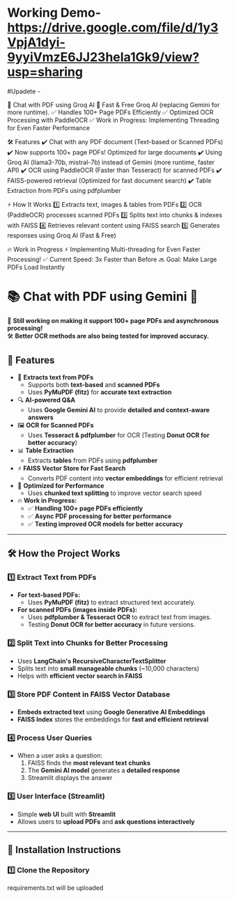 # Working Demo- https://drive.google.com/file/d/1y3VpjA1dyi-9yyiVmzE6JJ23heIa1Gk9/view?usp=sharing

#Upadete -


📄 Chat with PDF using Groq AI
🚀 Fast & Free  Groq AI (replacing Gemini for more runtime).
✅ Handles 100+ Page PDFs Efficiently
✅ Optimized OCR Processing with PaddleOCR
✅ Work in Progress: Implementing Threading for Even Faster Performance

🛠 Features
✔️ Chat with any PDF document (Text-based or Scanned PDFs)
✔️ Now supports 100+ page PDFs! Optimized for large documents
✔️ Using Groq AI (llama3-70b, mistral-7b) instead of Gemini (more runtime, faster API)
✔️ OCR using PaddleOCR (Faster than Tesseract) for scanned PDFs
✔️ FAISS-powered retrieval (Optimized for fast document search)
✔️ Table Extraction from PDFs using pdfplumber


⚡ How It Works
1️⃣ Extracts text, images & tables from PDFs
2️⃣ OCR (PaddleOCR) processes scanned PDFs
3️⃣ Splits text into chunks & indexes with FAISS
4️⃣ Retrieves relevant content using FAISS search
5️⃣ Generates responses using Groq AI (Fast & Free)

🔥 Work in Progress
⚡ Implementing Multi-threading for Even Faster Processing!
✅ Current Speed: 3x Faster than Before
🔜 Goal: Make Large PDFs Load Instantly









# 📚 Chat with PDF using Gemini 💬  
🚀 **Still working on making it support 100+ page PDFs and asynchronous processing!**  
🛠️ **Better OCR methods are also being tested for improved accuracy.**

## 🌟 Features  
- 📖 **Extracts text from PDFs**  
  - Supports both **text-based** and **scanned PDFs**  
  - Uses **PyMuPDF (fitz)** for **accurate text extraction**  
- 🔍 **AI-powered Q&A**  
  - Uses **Google Gemini AI** to provide **detailed and context-aware answers**  
- 🖼️ **OCR for Scanned PDFs**  
  - Uses **Tesseract & pdfplumber** for OCR (Testing **Donut OCR for better accuracy**)  
- 📊 **Table Extraction**  
  - Extracts **tables** from PDFs using **pdfplumber**  
- ⚡ **FAISS Vector Store for Fast Search**  
  - Converts PDF content into **vector embeddings** for efficient retrieval  
- 🚀 **Optimized for Performance**  
  - Uses **chunked text splitting** to improve vector search speed  
- 🔥 **Work in Progress:**  
  - ✅ **Handling 100+ page PDFs efficiently**  
  - ✅ **Async PDF processing for better performance**  
  - ✅ **Testing improved OCR models for better accuracy**  

---

## 🛠️ **How the Project Works**
### **1️⃣ Extract Text from PDFs**
- **For text-based PDFs:**  
  - Uses **PyMuPDF (fitz)** to extract structured text accurately.  
- **For scanned PDFs (images inside PDFs):**  
  - Uses **pdfplumber & Tesseract OCR** to extract text from images.  
  - Testing **Donut OCR for better accuracy** in future versions.

### **2️⃣ Split Text into Chunks for Better Processing**
- Uses **LangChain's RecursiveCharacterTextSplitter**  
- Splits text into **small manageable chunks** (~10,000 characters)  
- Helps with **efficient vector search in FAISS**

### **3️⃣ Store PDF Content in FAISS Vector Database**
- **Embeds extracted text** using **Google Generative AI Embeddings**  
- **FAISS Index** stores the embeddings for **fast and efficient retrieval**

### **4️⃣ Process User Queries**
- When a user asks a question:  
  1. FAISS finds the **most relevant text chunks**  
  2. The **Gemini AI model** generates a **detailed response**  
  3. Streamlit displays the answer  

### **5️⃣ User Interface (Streamlit)**
- Simple **web UI** built with **Streamlit**  
- Allows users to **upload PDFs** and **ask questions interactively**  

---

## 🔧 **Installation Instructions**
### **1️⃣ Clone the Repository**
requirements.txt will be uploaded
